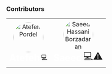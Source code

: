### Contributors

<table> 
    <tr>
        <td align="center">
        <a href="https://github.com/atfhprdl">
          <img
            style="border-radius: 10rem"
            src="https://avatars.githubusercontent.com/u/93210354?v=4" width="80px;"
            alt="Atefeh Pordel"/></a>
          <br/>
          <sub>
            <strong style="color: #fff;font-size: 25px">Atefeh</strong>
          </sub>
          <g-emoji class="g-emoji" alias="butterfly" fallback-src="https://github.githubassets.com/images/icons/emoji/unicode/1f98b.png">💻</g-emoji>
        </td>
        <td align="center">
          <a href="https://github.com/realsaeedhassani">
          <img
            style="border-radius: 10rem"
            src="https://avatars.githubusercontent.com/u/20496196?s=460&u=4040d23b1d0d3a7b81516ba51a66ad98319c5ab4&v=4" width="80px;"
            alt="Saeed Hassani Borzadaran"/></a>
          <br/>
          <sub><strong style="color: #fff;font-size: 25px">Saeed</strong></sub>
          <g-emoji class="g-emoji" style="font-size: 25px" alias="hugs" fallback-src="https://github.githubassets.com/images/icons/emoji/unicode/1f917.png">💻⚠️</g-emoji>
        </td>
    </tr>
</table>
